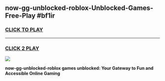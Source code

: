 
## now-gg-unblocked-roblox-Unblocked-Games-Free-Play #bf1ir
<h3>
<a href="https://us.freeplayer.one?title=now-gg-unblocked-roblox&ref=9M">CLICK TO PLAY</a></h3>
<hr>

<h3>
<a href="https://us.freeplayer.one?title=now-gg-unblocked-roblox&ref=9M">CLICK 2 PLAY</a>
  
</h3>

<a href="https://us.freeplayer.one?title=now-gg-unblocked-roblox&ref=9M"><img src="https://clearcache.store/games.png"></a>


**now-gg-unblocked-roblox games unblocked: Your Gateway to Fun and Accessible Online Gaming**
